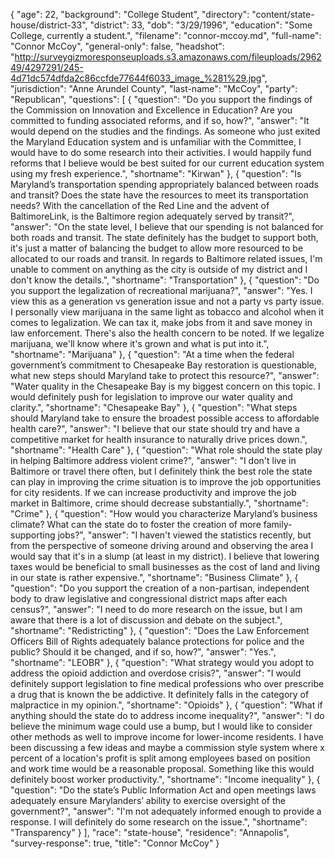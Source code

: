 {
  "age": 22,
  "background": "College Student",
  "directory": "content/state-house/district-33",
  "district": 33,
  "dob": "3/29/1996",
  "education": "Some College, currently a student.",
  "filename": "connor-mccoy.md",
  "full-name": "Connor McCoy",
  "general-only": false,
  "headshot": "http://surveygizmoresponseuploads.s3.amazonaws.com/fileuploads/296249/4297291/245-4d71dc574dfda2c86ccfde77644f6033_image_%281%29.jpg",
  "jurisdiction": "Anne Arundel County",
  "last-name": "McCoy",
  "party": "Republican",
  "questions": [
    {
      "question": "Do you support the findings of the Commission on Innovation and Excellence in Education? Are you committed to funding associated reforms, and if so, how?",
      "answer": "It would depend on the studies and the findings.   As someone who just exited the Maryland Education system and is unfamiliar with the Committee, I would have to do some research into their activities. I would happily fund reforms that I believe would be best suited for our current education system using my fresh experience.",
      "shortname": "Kirwan"
    },
    {
      "question": "Is Maryland’s transportation spending appropriately balanced between roads and transit? Does the state have the resources to meet its transportation needs? With the cancellation of the Red Line and the advent of BaltimoreLink, is the Baltimore region adequately served by transit?",
      "answer": "On the state level, I believe that our spending is not balanced for both roads and transit. The state definitely has the budget to support both, it's just a matter of balancing the budget to allow more resourced to be allocated to our roads and transit.  In regards to Baltimore related issues, I'm unable to comment on anything as the city is outside of my district and I don't know the details.",
      "shortname": "Transportation"
    },
    {
      "question": "Do you support the legalization of recreational marijuana?",
      "answer": "Yes. I view this as a generation vs generation issue and not a party vs party issue.  I personally view marijuana in the same light as tobacco and alcohol when it comes to legalization. We can tax it, make jobs from it and save money in law enforcement. There's also the health concern to be noted. If we legalize marijuana, we'll know where it's grown and what is put into it.",
      "shortname": "Marijuana"
    },
    {
      "question": "At a time when the federal government’s commitment to Chesapeake Bay restoration is questionable, what new steps should Maryland take to protect this resource?",
      "answer": "Water quality in the Chesapeake Bay is my biggest concern on this topic. I would definitely push for legislation to improve our water quality and clarity.",
      "shortname": "Chesapeake Bay"
    },
    {
      "question": "What steps should Maryland take to ensure the broadest possible access to affordable health care?",
      "answer": "I believe that our state should try and have a competitive market for health insurance to naturally drive prices down.",
      "shortname": "Health Care"
    },
    {
      "question": "What role should the state play in helping Baltimore address violent crime?",
      "answer": "I don't live in Baltimore or travel there often, but I definitely think the best role the state can play in improving the crime situation is to improve the job opportunities for city residents. If we can increase productivity and improve the job market in Baltimore, crime should decrease substantially.",
      "shortname": "Crime"
    },
    {
      "question": "How would you characterize Maryland’s business climate? What can the state do to foster the creation of more family-supporting jobs?",
      "answer": "I haven't viewed the statistics recently, but from the perspective of someone driving around and observing the area I would say that it's in a slump (at least in my district). I believe that lowering taxes would be beneficial to small businesses as the cost of land and living in our state is rather expensive.",
      "shortname": "Business Climate"
    },
    {
      "question": "Do you support the creation of a non-partisan, independent body to draw legislative and congressional district maps after each census?",
      "answer": "I need to do more research on the issue, but I am aware that there is a lot of discussion and debate on the subject.",
      "shortname": "Redistricting"
    },
    {
      "question": "Does the Law Enforcement Officers Bill of Rights adequately balance protections for police and the public? Should it be changed, and if so, how?",
      "answer": "Yes.",
      "shortname": "LEOBR"
    },
    {
      "question": "What strategy would you adopt to address the opioid addiction and overdose crisis?",
      "answer": "I would definitely support legislation to fine medical professions who over prescribe a drug that is known the be addictive. It definitely falls in the category of malpractice in my opinion.",
      "shortname": "Opioids"
    },
    {
      "question": "What if anything should the state do to address income inequality?",
      "answer": "I do believe the minimum wage could use a bump, but I would like to consider other methods as well to improve income for lower-income residents.   I have been discussing a few ideas and maybe a commission style system where x percent of a location's profit is split among employees based on position and work time would be a reasonable proposal. Something like this would definitely boost worker productivity.",
      "shortname": "Income inequality"
    },
    {
      "question": "Do the state’s Public Information Act and open meetings laws adequately ensure Marylanders’ ability to exercise oversight of the government?",
      "answer": "I'm not adequately informed enough to provide a response. I will definitely do some research on the issue.",
      "shortname": "Transparency"
    }
  ],
  "race": "state-house",
  "residence": "Annapolis",
  "survey-response": true,
  "title": "Connor McCoy"
}
